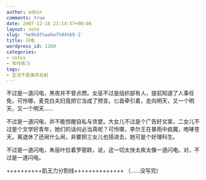 ```yaml
---
author: admin
comments: true
date: 2007-12-16 23:14:57+00:00
layout: note
slug: '%e9%97%aa%e7%94%b5-2'
title: 闪电
wordpress_id: 1269
categories:
- notes
- 写作练习
tags:
- 生活不是条件反射
---
```


不过是一道闪电，黑夜并不曾点燃。女巫不过是组织部有人，提前知道了人事任免，可怜哪，麦克白夫妇竟把它当成了预言。匕首牵引着，走向明天，又一个明天，又一个明天……

不过是一道闪电，并不能惊醒自私与贪婪。大女儿不过是个广告好文案，二女儿不过是个文学好青年，她们的话何必当真呢？可怜哪，李尔王在暴雨中疯魔，咆哮苍天。离退休了还闹什么闹，非要把三女儿也搭进去，她可是个好理科生。

不过是一道闪电，朱丽叶拉着罗密欧，说，这一切太快太疾太像一道闪电。对，不过是一道闪电。

++++++++++肌无力分割线++++++++++++++
（……没写完）

